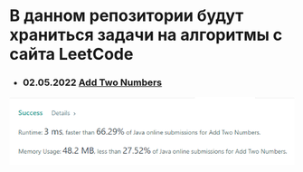 # В данном репозитории будут храниться задачи на алгоритмы с сайта LeetCode

+ ### 02.05.2022 [Add Two Numbers](https://leetcode.com/problems/add-two-numbers/ "описание задачи")
![img.png](resources/img.png)

